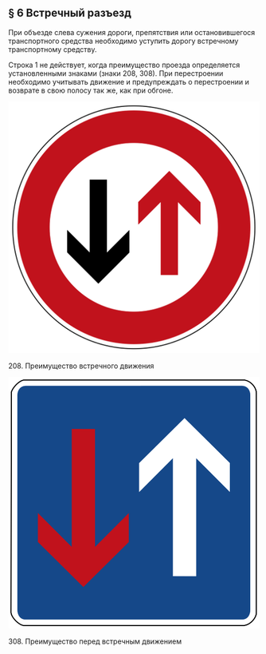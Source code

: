 ## § 6 Встречный разъезд

При объезде слева сужения дороги, препятствия или остановившегося транспортного средства необходимо уступить дорогу встречному транспортному средству.

Строка 1 не действует, когда преимущество проезда определяется установленными знаками (знаки 208, 308). При перестроении необходимо учитывать движение и предупреждать о перестроении и возврате в свою полосу так же, как при обгоне.
<div class="sign-gallery">
<div class="sign">
<img src="/assets/208.svg" />
<p>208. Преимущество встречного движения</p>
</div>
<div class="sign">
<img src="/assets/308.svg">
<p>308. Преимущество перед встречным движением</p>
</div>
</div>
